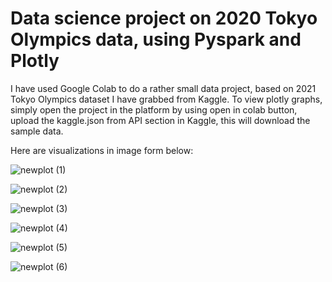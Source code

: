 
# Data science project on 2020 Tokyo Olympics data, using Pyspark and Plotly

I have used Google Colab to do a rather small data project, based on 2021 Tokyo Olympics dataset I have grabbed from Kaggle. To view plotly graphs, simply open the project in the platform by using open in colab button, upload the kaggle.json from API section in Kaggle, this will download the sample data.

Here are visualizations in image form below:

![newplot (1)](https://user-images.githubusercontent.com/50174304/225100012-92949633-516c-4643-943b-c1376a7c55a0.png)

![newplot (2)](https://user-images.githubusercontent.com/50174304/225100038-0b26da81-bb6e-4f30-aaf4-7620daa0eb5c.png)

![newplot (3)](https://user-images.githubusercontent.com/50174304/225100056-c4b53ab1-c122-49db-b999-903bcf864842.png)

![newplot (4)](https://user-images.githubusercontent.com/50174304/225100062-a4c14cd1-b18d-426a-a1de-4be52ae56a0b.png)

![newplot (5)](https://user-images.githubusercontent.com/50174304/225100075-088714c4-a6e8-4b2f-8044-301b98c2434c.png)

![newplot (6)](https://user-images.githubusercontent.com/50174304/225100086-b8221f6e-1e52-4038-aa50-847d8bb1607f.png)
